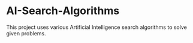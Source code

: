 # AI-Search-Algorithms
 This project uses various Artificial Intelligence search algorithms to solve given problems. 
